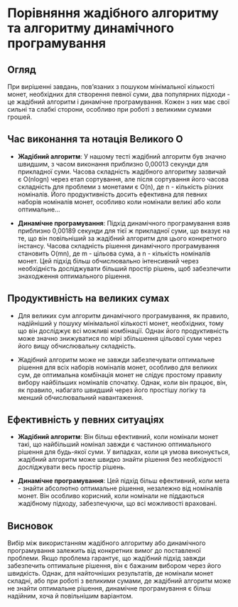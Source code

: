 # Порівняння жадібного алгоритму та алгоритму динамічного програмування

## Огляд

При вирішенні завдань, пов’язаних з пошуком мінімальної кількості монет, необхідних для створення певної суми, два популярних підходи - це жадібний алгоритм і динамічне програмування. Кожен з них має свої сильні та слабкі сторони, особливо при роботі з великими сумами грошей.

## Час виконання та нотація Великого О

- **Жадібний алгоритм**: У нашому тесті жадібний алгоритм був значно швидшим, з часом виконання приблизно 0,00013 секунди для прикладної суми. Часова складність жадібного алгоритму зазвичай є O(nlogn) через етап сортування, але після сортування його часова складність для проблеми з монетами є O(n), де n - кількість різних номіналів. Його продуктивність досить ефективна для певних наборів номіналів монет, особливо коли номінали великі або коли оптимальне...

- **Динамічне програмування**: Підхід динамічного програмування взяв приблизно 0,00189 секунди для тієї ж прикладної суми, що вказує на те, що він повільніший за жадібний алгоритм для цього конкретного інстансу. Часова складність рішення динамічного програмування становить O(mn), де m - цільова сума, а n - кількість номіналів монет. Цей підхід більш обчислювально інтенсивний через необхідність досліджувати більший простір рішень, щоб забезпечити знаходження оптимального рішення.

## Продуктивність на великих сумах

- Для великих сум алгоритм динамічного програмування, як правило, надійніший у пошуку мінімальної кількості монет, необхідних, тому що він досліджує всі можливі комбінації. Однак його продуктивність може значно знижуватися по мірі збільшення цільової суми через його вищу обчислювальну складність.

- Жадібний алгоритм може не завжди забезпечувати оптимальне рішення для всіх наборів номіналів монет, особливо для великих сум, де оптимальна комбінація монет не слідує простому правилу вибору найбільших номіналів спочатку. Однак, коли він працює, він, як правило, набагато швидший через його простішу логіку та менший обчислювальний навантаження.

## Ефективність у певних ситуаціях

- **Жадібний алгоритм**: Він більш ефективний, коли номінали монет такі, що найбільший номінал завжди є частиною оптимального рішення для будь-якої суми. У випадках, коли ця умова виконується, жадібний алгоритм може швидко знайти рішення без необхідності досліджувати весь простір рішень.

- **Динамічне програмування**: Цей підхід більш ефективний, коли мета - знайти абсолютно оптимальне рішення, незалежно від номіналів монет. Він особливо корисний, коли номінали не піддаються жадібному підходу, забезпечуючи, що всі можливості враховані.

## Висновок

Вибір між використанням жадібного алгоритму або динамічного програмування залежить від конкретних вимог до поставленої проблеми. Якщо проблема гарантує, що жадібний підхід завжди забезпечить оптимальне рішення, він є бажаним вибором через його швидкість. Однак, для найточніших результатів, де номінали монет складні, або при роботі з великими сумами, де жадібний алгоритм може не знайти оптимальне рішення, динамічне програмування є більш надійним, хоча й повільнішим варіантом.
